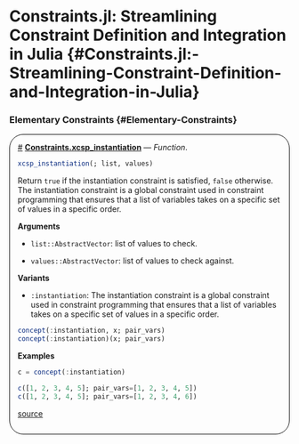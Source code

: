 
# Constraints.jl: Streamlining Constraint Definition and Integration in Julia {#Constraints.jl:-Streamlining-Constraint-Definition-and-Integration-in-Julia}



### Elementary Constraints {#Elementary-Constraints}
<div style='border-width:1px; border-style:solid; border-color:black; padding: 1em; border-radius: 25px;'>
<a id='Constraints.xcsp_instantiation-constraints-elementary_constraints' href='#Constraints.xcsp_instantiation-constraints-elementary_constraints'>#</a>&nbsp;<b><u>Constraints.xcsp_instantiation</u></b> &mdash; <i>Function</i>.




```julia
xcsp_instantiation(; list, values)
```


Return `true` if the instantiation constraint is satisfied, `false` otherwise. The instantiation constraint is a global constraint used in constraint programming that ensures that a list of variables takes on a specific set of values in a specific order.

**Arguments**
- `list::AbstractVector`: list of values to check.
  
- `values::AbstractVector`: list of values to check against.
  

**Variants**
- `:instantiation`: The instantiation constraint is a global constraint used in constraint programming that ensures that a list of variables takes on a specific set of values in a specific order.
  

```julia
concept(:instantiation, x; pair_vars)
concept(:instantiation)(x; pair_vars)
```


**Examples**

```julia
c = concept(:instantiation)

c([1, 2, 3, 4, 5]; pair_vars=[1, 2, 3, 4, 5])
c([1, 2, 3, 4, 5]; pair_vars=[1, 2, 3, 4, 6])
```



[source](https://github.com/JuliaConstraints/Constraints.jl/blob/v0.5.5/src/constraints/instantiation.jl#L5-L28)

</div>
<br>
